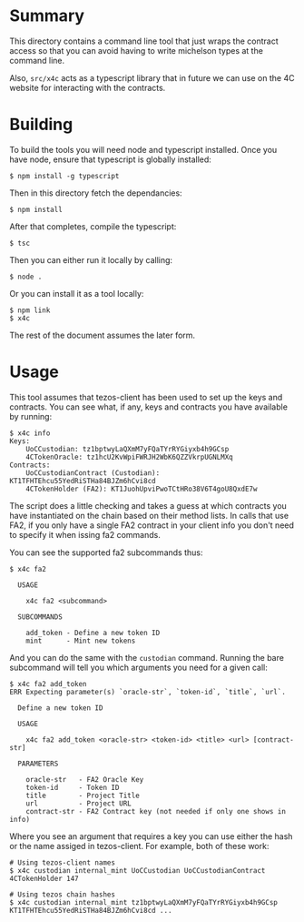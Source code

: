 Summary
=======

This directory contains a command line tool that just wraps the contract access so that you can avoid having to write michelson types at the command line.

Also, `src/x4c` acts as a typescript library that in future we can use on the 4C website for interacting with the contracts.


Building
========

To build the tools you will need node and typescript installed. Once you have node, ensure that typescript is globally installed:

``` $ npm install -g typescript ```

Then in this directory fetch the dependancies:

``` $ npm install ```

After that completes, compile the typescript:

``` $ tsc ```

Then you can either run it locally by calling:

``` $ node . ```

Or you can install it as a tool locally:

```
$ npm link
$ x4c
```

The rest of the document assumes the later form.


Usage
=====

This tool assumes that tezos-client has been used to set up the keys and contracts. You can see what, if any, keys and contracts you have available by running:

```
$ x4c info
Keys:
	UoCCustodian: tz1bptwyLaQXmM7yFQaTYrRYGiyxb4h9GCsp
	4CTokenOracle: tz1hcU2KvWpiFWRJH2WbK6QZZVkrpUGNLMXq
Contracts:
	UoCCustodianContract (Custodian): KT1TFHTEhcu55YedRiSTHa84BJZm6hCvi8cd
	4CTokenHolder (FA2): KT1JuohUpviPwoTCtHRo38V6T4goU8QxdE7w
```

The script does a little checking and takes a guess at which contracts you have instantiated on the chain based on their method lists. In calls that use FA2, if you only have a single FA2 contract in your client info you don't need to specify it when issing fa2 commands.

You can see the supported fa2 subcommands thus:

```
$ x4c fa2

  USAGE

    x4c fa2 <subcommand>

  SUBCOMMANDS

    add_token - Define a new token ID
    mint      - Mint new tokens

```

And you can do the same with the `custodian` command. Running the bare subcommand will tell you which arguments you need for a given call:

```
$ x4c fa2 add_token
ERR Expecting parameter(s) `oracle-str`, `token-id`, `title`, `url`.

  Define a new token ID

  USAGE

    x4c fa2 add_token <oracle-str> <token-id> <title> <url> [contract-str]

  PARAMETERS

    oracle-str   - FA2 Oracle Key
    token-id     - Token ID
    title        - Project Title
    url          - Project URL
    contract-str - FA2 Contract key (not needed if only one shows in info)

```

Where you see an argument that requires a key you can use either the hash or the name assiged in tezos-client. For example, both of these work:

```
# Using tezos-client names
$ x4c custodian internal_mint UoCCustodian UoCCustodianContract 4CTokenHolder 147

# Using tezos chain hashes
$ x4c custodian internal_mint tz1bptwyLaQXmM7yFQaTYrRYGiyxb4h9GCsp KT1TFHTEhcu55YedRiSTHa84BJZm6hCvi8cd ...
```




